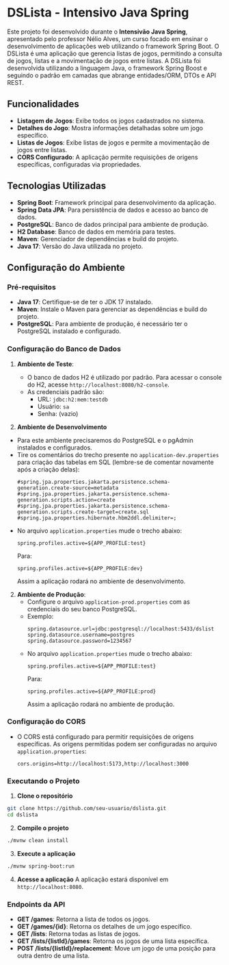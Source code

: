 # DSLista - Intensivo Java Spring

Este projeto foi desenvolvido durante o **Intensivão Java Spring**, apresentado pelo professor Nélio Alves, um curso focado em ensinar o desenvolvimento de aplicações web utilizando o framework Spring Boot.
O DSLista é uma aplicação que gerencia listas de jogos, permitindo a consulta de jogos, listas e a movimentação de jogos entre listas. A DSLista foi desenvolvida utilizando a linguagem Java, o framework Spring Boost
e seguindo o padrão em camadas que abrange entidades/ORM, DTOs e API REST.

## Funcionalidades

- **Listagem de Jogos**: Exibe todos os jogos cadastrados no sistema.
- **Detalhes do Jogo**: Mostra informações detalhadas sobre um jogo específico.
- **Listas de Jogos**: Exibe listas de jogos e permite a movimentação de jogos entre listas.
- **CORS Configurado**: A aplicação permite requisições de origens específicas, configuradas via propriedades.

## Tecnologias Utilizadas

- **Spring Boot**: Framework principal para desenvolvimento da aplicação.
- **Spring Data JPA**: Para persistência de dados e acesso ao banco de dados.
- **PostgreSQL**: Banco de dados principal para ambiente de produção.
- **H2 Database**: Banco de dados em memória para testes.
- **Maven**: Gerenciador de dependências e build do projeto.
- **Java 17**: Versão do Java utilizada no projeto.

## Configuração do Ambiente

### Pré-requisitos

- **Java 17**: Certifique-se de ter o JDK 17 instalado.
- **Maven**: Instale o Maven para gerenciar as dependências e build do projeto.
- **PostgreSQL**: Para ambiente de produção, é necessário ter o PostgreSQL instalado e configurado.

### Configuração do Banco de Dados

1. **Ambiente de Teste**:
   - O banco de dados H2 é utilizado por padrão. Para acessar o console do H2, acesse `http://localhost:8080/h2-console`.
   - As credenciais padrão são:
     - URL: `jdbc:h2:mem:testdb`
     - Usuário: `sa`
     - Senha: (vazio)

2. **Ambiente de Desenvolvimento**
  - Para este ambiente precisaremos do PostgreSQL e o pgAdmin instalados e configurados.
  - Tire os comentários do trecho presente no `application-dev.properties` para criação das tabelas em SQL (lembre-se de comentar novamente após a criação delas):
    ```properties
    #spring.jpa.properties.jakarta.persistence.schema-generation.create-source=metadata
    #spring.jpa.properties.jakarta.persistence.schema-generation.scripts.action=create
    #spring.jpa.properties.jakarta.persistence.schema-generation.scripts.create-target=create.sql
    #spring.jpa.properties.hibernate.hbm2ddl.delimiter=;
    ```
  - No arquivo `application.properties` mude o trecho abaixo:
    ```properties
    spring.profiles.active=${APP_PROFILE:test}
    ```
    Para:
    ```properties
    spring.profiles.active=${APP_PROFILE:dev}
    ```
    Assim a aplicação rodará no ambiente de desenvolvimento.
   
2. **Ambiente de Produção**:
   - Configure o arquivo `application-prod.properties` com as credenciais do seu banco PostgreSQL.
   - Exemplo:
     ```properties
     spring.datasource.url=jdbc:postgresql://localhost:5433/dslist
     spring.datasource.username=postgres
     spring.datasource.password=1234567
     ```
   - No arquivo `application.properties` mude o trecho abaixo:
      ```properties
      spring.profiles.active=${APP_PROFILE:test}
      ```
      Para:
      ```properties
      spring.profiles.active=${APP_PROFILE:prod}
      ```
      Assim a aplicação rodará no ambiente de produção.

### Configuração do CORS

- O CORS está configurado para permitir requisições de origens específicas. As origens permitidas podem ser configuradas no arquivo `application.properties`:
  ```properties
  cors.origins=http://localhost:5173,http://localhost:3000

### Executando o Projeto

1. **Clone o repositório**
```bash
git clone https://github.com/seu-usuario/dslista.git
cd dslista
```

2. **Compile o projeto**
```bash
./mvnw clean install
```
3. **Execute a aplicação**
```bash
./mvnw spring-boot:run
```
4. **Acesse a aplicação**
A aplicação estará disponível em `http://localhost:8080`.

### Endpoints da API

- **GET /games**: Retorna a lista de todos os jogos.
- **GET /games/{id}**: Retorna os detalhes de um jogo específico.
- **GET /lists**: Retorna todas as listas de jogos.
- **GET /lists/{listId}/games**: Retorna os jogos de uma lista específica.
- **POST /lists/{listId}/replacement**: Move um jogo de uma posição para outra dentro de uma lista.

